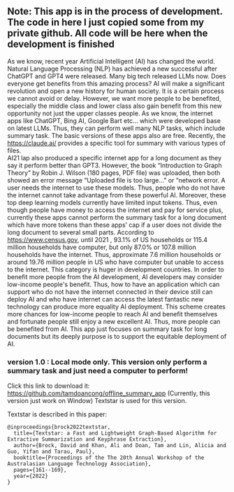 ﻿## Note: This app is in the process of development. The code in here I just copied some from my private github. All code will be here when the development is finished
As we know, recent year Artificial Intelligent (AI) has changed the world. Natural Language Processing
(NLP) has achieved a new successful after ChatGPT and GPT4 were released. Many big tech released LLMs 
now. Does everyone get benefits from this amazing process? AI will make a significant revolution and 
open a new history for human society. It is a certain process we cannot avoid or delay. However, we want
more people to be benefited, especially the middle class and lower class also gain benefit from this
new opportunity not just the upper classes people. As we know, the internet apps like ChatGPT, Bing AI,
Google Bart etc... which were developed base on latest LLMs. Thus, they can perform well many NLP tasks,
which include summary task. The basic versions of these apps also are free. Recently,
the https://claude.ai/ provides a specific tool for summary with various types of files.  
AI21 lap also produced a specific internet app for a long document as they say it perform better
than GPT3. However, the book “Introduction to Graph Theory” by Robin J. Wilson (180 pages, PDF file) 
was uploaded, then both showed an error message “Uploaded file is too large…” or “network error.
A user needs the internet to use these models. Thus, people who do not have the internet cannot take 
advantage from these powerful AI. Moreover, these top deep learning models currently have limited 
input tokens. Thus, even though people have money to access the internet and pay for service plus, 
currently these apps cannot perform the summary task for a long document which have more tokens than 
these apps’ cap if a user does not divide the long document to several small parts. According to 
https://www.census.gov, until 2021 , 93.1% of US households or 115.4 million households  have computer,
but only 87.0% or 107.8 million households have the internet. Thus, approximate 7.6 million households or around
19.76 million people in US who have computer but unable to access to the internet. This category is 
huger in development countries. In order to benefit more people from the AI development, AI developers 
may consider low-income people's benefit. Thus, how to have an application which can support who do not 
have the internet connected in their device still can deploy AI and who have internet can access
the latest fantastic new technology can produce more equality AI deployment. This scheme creates more
chances for low-income people to reach AI and benefit themselves and fortunate people still enjoy 
a new excellent AI. Thus, more people can be benefited from AI. This app just focuses on summary task
for long documents but its deeply purpose is to  support the equitable deployment of AI.
### version 1.0 : Local mode only. This version only perform a summary task and just need a  computer to perform!
Click this link to download it: https://github.com/tamdoancong/offline_summary_app  (Currently, this version just work on Window)
Textstar is used for this version. 

Textstar is described in this paper: 
```
@inproceedings{brock2022textstar,
  title={Textstar: a Fast and Lightweight Graph-Based Algorithm for Extractive Summarization and Keyphrase Extraction},
  author={Brock, David and Khan, Ali and Doan, Tam and Lin, Alicia and Guo, Yifan and Tarau, Paul},
  booktitle={Proceedings of the The 20th Annual Workshop of the Australasian Language Technology Association},
  pages={161--169},
  year={2022}
}
```